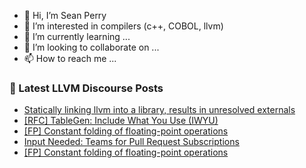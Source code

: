 - 👋 Hi, I’m Sean Perry
- 👀 I’m interested in compilers (c++, COBOL, llvm)
- 🌱 I’m currently learning ...
- 💞️ I’m looking to collaborate on ...
- 📫 How to reach me ...

<!---
s66perry/s66perry is a ✨ special ✨ repository because its `README.md` (this file) appears on your GitHub profile.
You can click the Preview link to take a look at your changes.
--->
### 📕 Latest LLVM Discourse Posts

<!-- DISCOURSE-LLVM:START -->
- [Statically linking llvm into a library, results in unresolved externals](https://discourse.llvm.org/t/statically-linking-llvm-into-a-library-results-in-unresolved-externals/73169#post_1)
- [[RFC] TableGen: Include What You Use &lpar;IWYU&rpar;](https://discourse.llvm.org/t/rfc-tablegen-include-what-you-use-iwyu/73168#post_1)
- [[FP] Constant folding of floating-point operations](https://discourse.llvm.org/t/fp-constant-folding-of-floating-point-operations/73138#post_10)
- [Input Needed: Teams for Pull Request Subscriptions](https://discourse.llvm.org/t/input-needed-teams-for-pull-request-subscriptions/73116?page=4#post_64)
- [[FP] Constant folding of floating-point operations](https://discourse.llvm.org/t/fp-constant-folding-of-floating-point-operations/73138#post_9)
<!-- DISCOURSE-LLVM:END -->
